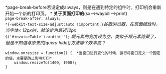 *page-break-before若设定成always，则是在遇到特定的组件时，打印机会重新开始一个新的打印页。 * **关于页面打印的**(sx-->waybill-->print)  
    `page-break-after: always;`  
    `*{-webkit-text-size-adjust:auto !important;}`*谷歌浏览器，在页面缩放时，当字体< 12px时，就设定为最近12px*  
	`$('#invoiceTable').width('');` *将元素的宽度设为空，类似于将元素隐藏了，但是不知道与原来的jquery hide()方法哪个效率高？*  
	
	window.onresize = function() {  *当窗口进行变化的时候，强行将窗口定义一个固定的值，主要是防止影响打印*
		window.resizeTo(1400, 1000);
	}